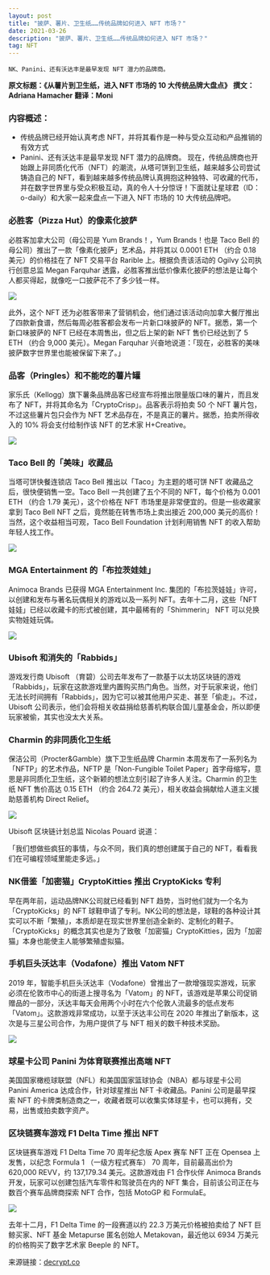 ```yaml
---
layout: post
title: "披萨、薯片、卫生纸……传统品牌如何进入 NFT 市场？"
date: 2021-03-26
description: "披萨、薯片、卫生纸……传统品牌如何进入 NFT 市场？"
tag: NFT
---   
```


```
NK、Panini、还有沃达丰是最早发现 NFT 潜力的品牌商。
```

**原文标题：《从薯片到卫生纸，进入 NFT 市场的 10 大传统品牌大盘点》**
**撰文：Adriana Hamacher**
**翻译：Moni**

### 内容概述：

* 传统品牌已经开始认真考虑 NFT，并将其看作是一种与受众互动和产品推销的有效方式
* Panini、还有沃达丰是最早发现 NFT 潜力的品牌商。
现在，传统品牌商也开始跟上非同质化代币（NFT）的潮流，从塔可饼到卫生纸，越来越多公司尝试铸造自己的 NFT，看到越来越多传统品牌认真拥抱这种独特、可收藏的代币，并在数字世界里与受众积极互动，真的令人十分惊讶！下面就让星球君（ID：o-daily）和大家一起来盘点一下进入 NFT 市场的 10 大传统品牌吧。

### 必胜客（Pizza Hut）的像素化披萨
必胜客加拿大公司（母公司是 Yum Brands！，Yum Brands！也是 Taco Bell 的母公司）推出了一款「像素化披萨」艺术品，并将其以 0.0001 ETH （约合 0.18 美元）的价格挂在了 NFT 交易平台 Rarible 上。根据负责该活动的 Ogilvy 公司执行创意总监 Megan Farquhar 透露，必胜客推出低价像素化披萨的想法是让每个人都买得起，就像吃一口披萨花不了多少钱一样。

![](/images/posts/nft/0326.01.jpg)

此外，这个 NFT 还为必胜客带来了营销机会，他们通过该活动向加拿大餐厅推出了四款新食谱，然后每周必胜客都会发布一片新口味披萨的 NFT。据悉，第一个新口味披萨的 NFT 已经在本周售出，但之后上架的新 NFT 售价已经达到了 5 ETH （约合 9,000 美元）。Megan Farquhar 兴奋地说道：「现在，必胜客的美味披萨数字世界里也能被保留下来了。」

### 品客（Pringles）和不能吃的薯片罐
家乐氏（Kellogg）旗下薯条品牌品客已经宣布将推出限量版口味的薯片，而且发布了 NFT，并将其命名为「CryptoCrisp」。品客表示将拍卖 50 个 NFT 薯片包，不过这些薯片包只会作为 NFT 艺术品存在，不是真正的薯片。据悉，拍卖所得收入的 10% 将会支付给制作该 NFT 的艺术家 H+Creative。

![](/images/posts/nft/0326.02.jpg)

### Taco Bell 的「美味」收藏品
当塔可饼快餐连锁店 Taco Bell 推出以「Taco」为主题的塔可饼 NFT 收藏品之后，很快便销售一空。Taco Bell 一共创建了五个不同的 NFT，每个价格为 0.001 ETH （约合 1.79 美元），这个价格在 NFT 市场里是非常便宜的。但是一些收藏家拿到 Taco Bell NFT 之后，竟然能在转售市场上卖出接近 200,000 美元的高价！当然，这个收益相当可观，Taco Bell Foundation 计划利用销售 NFT 的收入帮助年轻人找工作。

![](/images/posts/nft/0326.03.jpg)

### MGA Entertainment 的「布拉茨娃娃」
Animoca Brands 已获得 MGA Entertainment Inc. 集团的「布拉茨娃娃」许可，以创建和发布与著名玩偶相关的游戏以及一系列 NFT。去年十二月，这些「NFT 娃娃」已经以收藏卡的形式被创建，其中最稀有的「Shimmerin」 NFT 可以兑换实物娃娃玩偶。

![](/images/posts/nft/0326.04.jpg)

### Ubisoft 和消失的「Rabbids」
游戏发行商 Ubisoft （育碧）公司去年发布了一款基于以太坊区块链的游戏「Rabbids」，玩家在这款游戏里内置购买热门角色。当然，对于玩家来说，他们无法长时间拥有「Rabbids」，因为它可以被其他用户买走、甚至「偷走」。不过，Ubisoft 公司表示，他们会将相关收益捐给慈善机构联合国儿童基金会，所以即便玩家被偷，其实也没太大关系。

### Charmin 的非同质化卫生纸
保洁公司（Procter&Gamble）旗下卫生纸品牌 Charmin 本周发布了一系列名为「NFTP」的艺术作品，NFTP 是「Non-Fungible Toilet Paper」首字母缩写，意思是非同质化卫生纸，这个新颖的想法立刻引起了许多人关注。Charmin 的卫生纸 NFT 售价高达 0.15 ETH （约合 264.72 美元），相关收益会捐献给人道主义援助慈善机构 Direct Relief。

![](/images/posts/nft/0326.05.jpg)

Ubisoft 区块链计划总监 Nicolas Pouard 说道：

「我们想做些疯狂的事情，与众不同，我们真的想创建属于自己的 NFT，看看我们在可编程领域里能走多远。」

### NK借鉴「加密猫」CryptoKitties 推出 CryptoKicks 专利
早在两年前，运动品牌NK公司就已经看到 NFT 趋势，当时他们就为一个名为「CryptoKicks」的 NFT 球鞋申请了专利。NK公司的想法是，球鞋的各种设计其实可以不断「繁殖」，本质却是在现实世界里创造全新的、定制化的鞋子。「CryptoKicks」的概念其实也是为了致敬「加密猫」CryptoKitties，因为「加密猫」本身也能使主人能够繁殖虚拟猫。

### 手机巨头沃达丰（Vodafone）推出 Vatom NFT
2019 年，智能手机巨头沃达丰（Vodafone）曾推出了一款增强现实游戏，玩家必须在伦敦市中心的街道上搜寻名为「Vatom」的 NFT，该游戏是苹果公司促销赠品的一部分，沃达丰每天会用两个小时在六个伦敦人流最多的低点发布「Vatom」。这款游戏非常成功，以至于沃达丰公司在 2020 年推出了新版本，这次是与三星公司合作，为用户提供了与 NFT 相关的数千种技术奖励。

![](/images/posts/nft/0326.06.jpg)

### 球星卡公司 Panini 为体育联赛推出高端 NFT
美国国家橄榄球联盟（NFL）和美国国家篮球协会（NBA）都与球星卡公司 Panini America 达成合作，针对球星推出 NFT 卡收藏品。Panini 公司是最早探索 NFT 的卡牌类制造商之一，收藏者既可以收集实体球星卡，也可以拥有，交易，出售或拍卖数字资产。

### 区块链赛车游戏 F1 Delta Time 推出 NFT
区块链赛车游戏 F1 Delta Time 70 周年纪念版 Apex 赛车 NFT 正在 Opensea 上发售，以纪念 Formula 1 （一级方程式赛车） 70 周年，目前最高出价为 620,000 REVV，约 137,179.34 美元。这款游戏由 F1 合作伙伴 Animoca Brands 开发，玩家可以创建包括汽车零件和驾驶员在内的 NFT 集合，目前该公司正在与数百个赛车品牌商探索 NFT 合作，包括 MotoGP 和 FormulaE。

![](/images/posts/nft/0326.07.jpg)

去年十二月，F1 Delta Time 的一段赛道以约 22.3 万美元价格被拍卖给了 NFT 巨鲸买家、NFT 基金 Metapurse 匿名创始人 Metakovan，最近他以 6934 万美元的价格购买了数字艺术家 Beeple 的 NFT。

来源链接：[decrypt.co](https://decrypt.co/62411/taco-bell-to-charmin-10-big-brands-jumping-on-nft-bandwagon)
